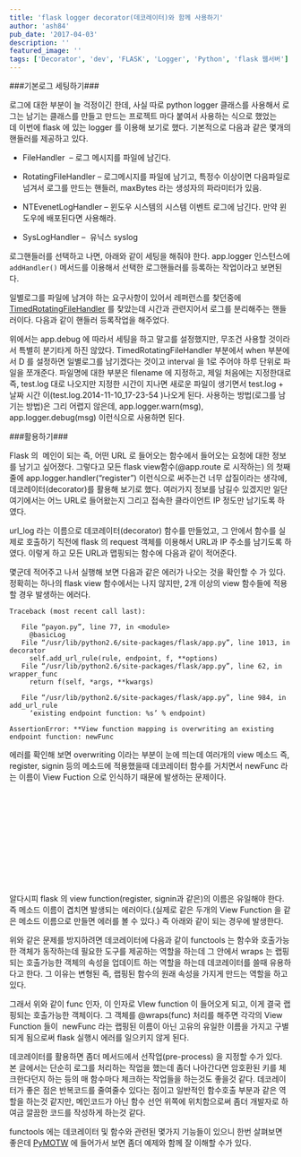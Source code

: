 ```yaml
---
title: 'flask logger decorator(데코레이터)와 함께 사용하기'
author: 'ash84'
pub_date: '2017-04-03'
description: ''
featured_image: ''
tags: ['Decorator', 'dev', 'FLASK', 'Logger', 'Python', 'flask 웹서버']
---
```


###기본로그 세팅하기###


로그에 대한 부분이 늘 걱정이긴 한데, 사실 따로 python logger 클래스를 사용해서 로그는 남기는 클래스를 만들고 만드는 프로젝트 마다 붙여서 사용하는 식으로 했었는데 이번에 flask 에 있는 logger 를 이용해 보기로 했다. 기본적으로 다음과 같은 몇개의 핸들러를 제공하고 있다. 

- FileHandler  – 로그 메시지를 파일에 남긴다. 

- RotatingFileHandler – 로그메시지를 파일에 남기고, 특정수 이상이면 다음파일로 넘겨서 로그를 만드는 핸들러, maxBytes 라는 생성자의 파라미터가 있음.

- NTEvenetLogHandler – 윈도우 시스템의 시스템 이벤트 로그에 남긴다. 만약 윈도우에 배포된다면 사용해라. 

- SysLogHandler –  유닉스 syslog


로그핸들러를 선택하고 나면, 아래와 같이 세팅을 해줘야 한다. app.logger 인스턴스에 `addHandler()` 메서드를 이용해서 선택한 로그핸들러를 등록하는 작업이라고 보면된다. 

<script src="https://gist.github.com/AhnSeongHyun/4c9449a41fdd56494468.js"></script>

일별로그를 파일에 남겨야 하는 요구사항이 있어서 레퍼런스를 찾던중에[TimedRotatingFileHandler](https://docs.python.org/2/library/logging.handlers.html) 를 찾았는데 시간과 관련지어서 로그를 분리해주는 핸들러이다. 다음과 같이 핸들러 등록작업을 해주었다. 

<script src="https://gist.github.com/AhnSeongHyun/4b56641bb81198fb4c67.js"></script>

위에서는 app.debug 에 따라서 세팅을 하고 말고를 설정했지만, 무조건 사용할 것이라서 특별히 분기타게 하진 않았다. TimedRotatingFileHandler 부분에서 when 부분에서 D 를 설정하면 일별로그를 남기겠다는 것이고 interval 을 1로 주어야 하루 단위로 파일을 쪼개준다. 파일명에 대한 부분은 filename 에 지정하고, 제일 처음에는 지정한대로 즉, test.log 대로 나오지만 지정한 시간이 지나면 새로운 파일이 생기면서 test.log + 날짜 시간 이(test.log.2014-11-10_17-23-54 )나오게 된다. 사용하는 방법(로그를 남기는 방법)은 그리 어렵지 않은데, app.logger.warn(msg), app.logger.debug(msg) 이런식으로 사용하면 된다.



###활용하기###


Flask 의  메인이 되는 즉, 어떤 URL 로 들어오는 함수에서 들어오는 요청에 대한 정보를 남기고 싶어졌다. 그렇다고 모든 flask view함수(@app.route 로 시작하는) 의 첫째줄에 app.logger.handler(“register”) 이런식으로 써주는건 너무 삽질이라는 생각에, 데코레이터(decorator)를 활용해 보기로 했다. 여러가지 정보를 남길수 있겠지만 일단 여기에서는 어느 URL로 들어왔는지 그리고 접속한 클라이언트 IP 정도만 남기도록 하였다. 

<script src="https://gist.github.com/AhnSeongHyun/f48ba3f675e147a1a0fc.js"></script>


url_log 라는 이름으로 데코레이터(decorator) 함수를 만들었고, 그 안에서 함수를 실제로 호출하기 직전에 flask 의 request 객체를 이용해서 URL과 IP 주소를 남기도록 하였다. 이렇게 하고 모든 URL과 맵핑되는 함수에 다음과 같이 적어준다. <script src="https://gist.github.com/AhnSeongHyun/f3fcd40e258f585e4878.js"></script>


몇군데 적어주고 나서 실행해 보면 다음과 같은 에러가 나오는 것을 확인할 수 가 있다. 정확히는 하나의 flask view 함수에서는 나지 않지만, 2개 이상의 view 함수들에 적용할 경우 발생하는 에러다. 

```
Traceback (most recent call last):  
  
   File “payon.py”, line 77, in <module>  
     @basicLog  
   File “/usr/lib/python2.6/site-packages/flask/app.py”, line 1013, in decorator  
     self.add_url_rule(rule, endpoint, f, **options)  
   File “/usr/lib/python2.6/site-packages/flask/app.py”, line 62, in wrapper_func  
     return f(self, *args, **kwargs)  
  
   File “/usr/lib/python2.6/site-packages/flask/app.py”, line 984, in add_url_rule  
     ‘existing endpoint function: %s’ % endpoint)  

AssertionError: **View function mapping is overwriting an existing endpoint function: newFunc
```

에러를 확인해 보면 overwriting 이라는 부분이 눈에 띄는데 여러개의 view 메소드 즉, register, signin 등의 메소드에 적용했을때 데코레이터 함수를 거치면서 newFunc 라는 이름이 View Fuction 으로 인식하기 때문에 발생하는 문제이다.

<br/><br/>

<script async src="//pagead2.googlesyndication.com/pagead/js/adsbygoogle.js"></script>
<!-- 페이지내_긴_배너 -->
<ins class="adsbygoogle"
     style="display:inline-block;width:728px;height:90px"
     data-ad-client="ca-pub-8699046198561974"
     data-ad-slot="5480877276"></ins>
<script>
(adsbygoogle = window.adsbygoogle || []).push({});
</script>

<br/>

알다시피 flask 의 view function(register, signin과 같은)의 이름은 유일해야 한다. 즉 메소드 이름이 겹치면 발생되는 에러이다.(실제로 같은 두개의 View Function 을 같은 메소드 이름으로 만들면 에러를 볼 수 있다.) 즉 아래와 같이 되는 경우에 발생한다.

<script src="https://gist.github.com/AhnSeongHyun/c037fe2a1b7e6f922b27.js"></script>

위와 같은 문제를 방지하려면 데코레이터에 다음과 같이 functools 는 함수와 호출가능한 객체가 동작하는데 필요한 도구를 제공하는 역할을 하는데 그 안에서 wraps 는 랩핑되는 호출가능한 객체의 속성을 업데이트 하는 역할을 하는데 데코레이터를 쓸때 유용하다고 한다. 그 이유는 변형된 즉, 랩핑된 함수의 원래 속성을 가지게 만드는 역할을 하고 있다. 

<script src="https://gist.github.com/AhnSeongHyun/013bf0df134a7a8d25f3.js"></script>


그래서 위와 같이 func 인자, 이 인자로 VIew function 이 들어오게 되고, 이게 결국 랩핑되는 호출가능한 객체이다. 그 객체를 @wraps(func) 처리를 해주면 각각의 View Function 들이  newFunc 라는 랩핑된 이름이 아닌 고유의 유일한 이름을 가지고 구별되게 됨으로써 flask 실행시 에러를 일으키지 않게 된다. 
 
데코레이터를 활용하면 좀더 메서드에서 선작업(pre-process) 을 지정할 수가 있다. 본 글에서는 단순히 로그를 처리하는 작업을 했는데 좀더 나아간다면 암호환된 키를 체크한다던지 하는 등의 매 함수마다 체크하는 작업들을 하는것도 좋을것 같다. 데코레이터가 좋은 점은 반복코드를 줄여줄수 있다는 점이고 일반적인 함수호출 부분과 같은 역할을 하는것 같지만, 메인코드가 아닌 함수 선언 위쪽에 위치함으로써 좀더 개발자로 하여금 깔끔한 코드를 작성하게 하는것 같다. 

functools 에는 데코레이터 및 함수와 관련된 몇가지 기능들이 있으니 한번 살펴보면 좋은데 [PyMOTW](http://pymotw.com/2/functools/) 에 들어가서 보면 좀더 예제와 함께 잘 이해할 수가 있다. 

